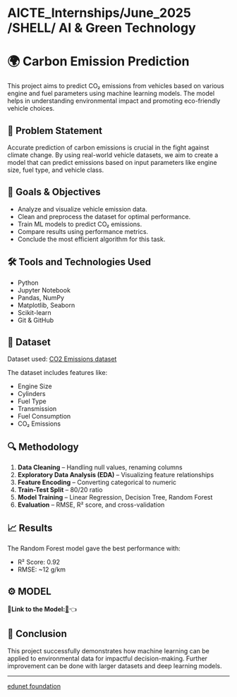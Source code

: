 # AICTE_Internships/June_2025 /SHELL/ AI &amp; Green Technology
# 🌍 Carbon Emission Prediction

This project aims to predict CO₂ emissions from vehicles based on various engine and fuel parameters using machine learning models. The model helps in understanding environmental impact and promoting eco-friendly vehicle choices.

## 📌 Problem Statement

Accurate prediction of carbon emissions is crucial in the fight against climate change. By using real-world vehicle datasets, we aim to create a model that can predict emissions based on input parameters like engine size, fuel type, and vehicle class.

## 🎯 Goals & Objectives

- Analyze and visualize vehicle emission data.
- Clean and preprocess the dataset for optimal performance.
- Train ML models to predict CO₂ emissions.
- Compare results using performance metrics.
- Conclude the most efficient algorithm for this task.

## 🛠️ Tools and Technologies Used

- Python  
- Jupyter Notebook  
- Pandas, NumPy  
- Matplotlib, Seaborn  
- Scikit-learn  
- Git & GitHub

## 📁 Dataset

Dataset used: [CO2 Emissions dataset](https://github.com/rishu12-xyz/Carbon-Emission-Prediction/blob/main/Data_cleaned.csv)

The dataset includes features like:
- Engine Size
- Cylinders
- Fuel Type
- Transmission
- Fuel Consumption
- CO₂ Emissions

## 🔍 Methodology

1. **Data Cleaning** – Handling null values, renaming columns  
2. **Exploratory Data Analysis (EDA)** – Visualizing feature relationships  
3. **Feature Encoding** – Converting categorical to numeric  
4. **Train-Test Split** – 80/20 ratio  
5. **Model Training** – Linear Regression, Decision Tree, Random Forest  
6. **Evaluation** – RMSE, R² score, and cross-validation

## 📈 Results

The Random Forest model gave the best performance with:
- R² Score: 0.92  
- RMSE: ~12 g/km
## ⚙ MODEL
**🔗Link to the Model:**[**📂**](https://drive.google.com/file/d/1JYFZKR9bqby4JKhFUm5OTCTo1mIQ43Rx/view?usp=sharing)👈

## 🧠 Conclusion

This project successfully demonstrates how machine learning can be applied to environmental data for impactful decision-making. Further improvement can be done with larger datasets and deep learning models.

---

[edunet foundation](https://edunetfoundation.org/)



